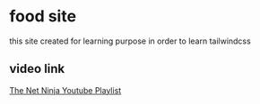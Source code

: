 # food site
 this site created for learning purpose in order to learn tailwindcss
 
 ## video link
 [The Net Ninja Youtube Playlist](https://youtube.com/playlist?list=PL4cUxeGkcC9gpXORlEHjc5bgnIi5HEGhw)
